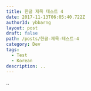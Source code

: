 ```yaml
---
title: 한글 제목 테스트 4
date: 2017-11-13T06:05:40.722Z
authorId: ybbarng
layout: post
draft: false
path: /posts/한글-제목-테스트-4
category: Dev
tags:
  - Test
  - Korean
description: ..
---
```

..
